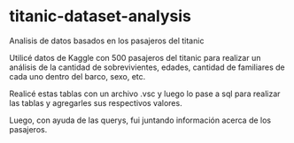 # titanic-dataset-analysis
Analisis de datos basados en los pasajeros del titanic

Utilicé datos de Kaggle con 500 pasajeros del titanic para realizar un análisis de la cantidad de sobrevivientes, edades, cantidad de familiares de cada uno dentro del barco, sexo, etc.

Realicé estas tablas con un archivo .vsc y luego lo pase a sql para realizar las tablas y agregarles sus respectivos valores.

Luego, con ayuda de las querys, fui juntando información acerca de los pasajeros.
